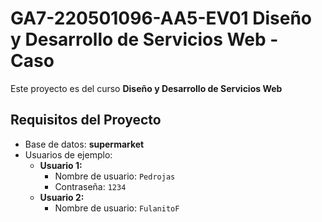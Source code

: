 # GA7-220501096-AA5-EV01 Diseño y Desarrollo de Servicios Web - Caso

Este proyecto es  del curso **Diseño y Desarrollo de Servicios Web**

## Requisitos del Proyecto

- Base de datos: **supermarket**
- Usuarios de ejemplo:
  - **Usuario 1:**
    - Nombre de usuario: `Pedrojas`
    - Contraseña: `1234`
  - **Usuario 2:**
    - Nombre de usuario: `FulanitoF`
